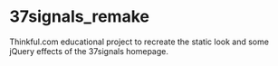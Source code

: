 37signals_remake
================

Thinkful.com educational project to recreate the static look and some jQuery effects of the 37signals homepage.
